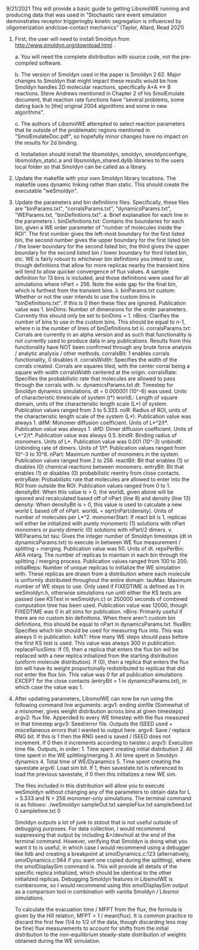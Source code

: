 9/21/2021
This will provide a basic guide to getting LibsmolWE running and producing data that was used in "Stochastic rare event simulation demonstrates receptor triggeringby kinetic segregation is influenced by oligomerization andclose-contact mechanics" (Taylor, Allard, Read 2021)

1. First, the user will need to install Smoldyn from http://www.smoldyn.org/download.html .
	
	a. You will need the complete distribution with source code, not the pre-compiled software.
	
	b. The version of Smoldyn used in the paper is Smoldyn 2.62. Major changes to Smoldyn that might impact these results would be how Smoldyn handles 2D molecular reactions, specifically A+A <-> B reactions. Steve Andrews mentioned in Chapter 2 of his SmolEmulate document, that reaction rate functions have "several problems, some dating back to [the] original 2004 algorithms and some in new algorithms".
	
	c. The authors of LibsmolWE attempted to select reaction parameters that lie outside of the problematic regions mentioned in "SmolEmulateDoc.pdf", so hopefully minor changes have no impact on the results for 2d binding.
	
	d. Installation should install the libsmoldyn, smoldyn, smoldynconfigre, libsmoldyn_static.a and libsmoldyn_shared.dylib libraries to the users local folder so that Smoldyn can be called as a library.
	
2. Update the makefile with your own Smoldyn library locations. The makefile uses dynamic linking rather than static. This should create the executable "weSmoldyn".
3. Update the parameters and bin definitions files. Specifically, these files are "binParams.txt", "corralsParams.txt", "dynamicsParams.txt", "WEParams.txt, "binDefinitions.txt".
	a. Brief explanation for each line in the parameters
		i. binDefinitions.txt: Contains the boundaries for each bin, given a WE order parameter of "number of molecules inside the ROI". The first number gives the left-most boundary for the first listed bin, the second number gives the upper boundary for the first listed bin / the lower boundary for the second listed bin, the third gives the upper boundary for the second listed bin / lower boundary for third listed bin, etc. WE is fairly robust to whichever bin definitions you intend to use, though definitions that allow for more replicas nearby the transient bins will tend to allow quicker convergence of flux values. A sample definition for 13 bins is included, and those definitions were used for all simulations where nPart = 256. Note the wide gap for the final bin, which is furthest from the transient bins.
		ii. binParams.txt
			custom: Whether or not the user intends to use the custom bins in "binDefinitions.txt". If this is 0 then these files are ignored. Publication value was 1.
			binDims: Number of dimensions for the order parameters. Currently this should only be set to binDims = 1.
			nBins: Clarifies the number of bins to use in the custom bins. This should be equal to n-1, where n is the number of lines of binDefinitions.txt
		iii. corralsParams.txt: Corrals are currently in an alpha version and as such that functionality is not currently used to produce data in any publications. Results from this functionality have NOT been confirmed through any brute force analysis / analytic analysis / other methods.
			corralsBit: 1 enables corrals functionality, 0 disables it.
			corralsWidth: Specifies the width of the corrals created. Corrals are squares tiled, with the center corral being a square with width corralsWidth centered at the origin.
			corralsRate: Specifies the probabilistic rate that molecules are allowed to pass through the corrals with.
		iv. dynamicsParams.txt
			dt: Timestep for Smoldyn dynamics simulations. dt = 0.000001 (10^-6) was used. Units of characteristic timescale of system (t*)
			worldL: Length of square domain, units of the characteristic length scale (L*) of system. Publication values ranged from 3 to 5.333.
			roiR: Radius of ROI, units of the characteristic length scale of the system (L*). Publication value was always 1.
			difM: Monomer diffusion coefficient. Units of L*^2/t*. Publication value was always 1.
			difD: Dimer diffusion coefficient. Units of L*^2/t*. Publication value was always 0.5.
			bindR: Binding radius of monomers. Units of L*. Publication value was 0.001 (10^-3)
			unbindK: Unbinding rate of dimers. Units of 1/t*. Publication values ranged from 10^-3 to 10^6.
			nPart: Maximum number of monomers in the system. Publication values ranged from 2 to 256.
			reactBit: Bit that enables (1) or disables (0) chemical reactions between monomers.
			entryBit: Bit that enables (1) or disables (0) probabilistic reentry from close contacts.
			entryRate: Probabilistic rate that molecules are allowed to enter into the ROI from outside the ROI. Publication values ranged from 0 to 1.
			densityBit: When this value is > 0, the worldL given above will be ignored and recalculated based off of nPart (line 8) and density (line 13)
			density: When densityBit is > 0, this value is used to calculate a new world L based off of nPart. worldL = sqrt(nPart/density). Units of number of molecules per L*^2.
			monomerStart: If react bit is 1, replicas will either be initialized with purely monomeric (1) solutions with nPart monomers or purely dimeric (0) solutions with nPart/2 dimers.
		v. WEParams.txt
			tau: Gives the integer number of Smoldyn timesteps (dt in dynamicsParams.txt) to execute in between WE flux measurement / splitting + merging. Publication value was 50. Units of dt.
			repsPerBin: AKA mtarg. The number of replicas to maintain in each bin through the splitting / merging process. Publication values ranged from 100 to 200.
			initialReps: Number of unique replicas to initialize the WE simulation with. These replicas are drawn from a distribution where each molecule is uniformly distributed throughout the entire domain.
			tauMax: Maximum number of WE steps to use. Only used if FIXEDTIME is defined as 1 in weSmoldyn.h, otherwise simulations run until either the KS tests are passed (see KSTest in weSmoldyn.c) or 250000 seconds of combined computation time has been used. Publication value was 12000, though FIXEDTIME was 0 in all sims for publication.
			nBins: Primarily useful if there are no custom bin definitions. When there aren't custom bin definitions, this should be equal to nPart in dynamicsParams.txt.
			fluxBin: Specifies which bin should be used for measuring flux into. This was always 0 in publication.
			ksNT: How many WE steps should pass before the first KS test is used. This value was always 300 in publication.
			replaceFluxSims: If (1), then a replica that enters the flux bin will be replaced with a new replica initialized from the starting distribution (uniform molecule distribution). If (0), then a replica that enters the flux bin will have its weight proportionally redistributed to replicas that did not enter the flux bin. This value was 0 for all publication simulations EXCEPT for the close contacts (entryBit = 1 in dynamicsParams.txt), in which case the value was 1.
4. After updating parameters, LibsmolWE can now be run using the following command line arguments:
			argv1: ending simfile (Somewhat of a misnomer, gives weight distribution across bins at given timesteps)
			argv2: flux file. Appended to every WE timestep with the flux measured in that timestep
			argv3: Seed/error file. Outputs the ISEED used + miscellaneous errors that I wanted to output here.
			argv4: Save / replace RNG bit. If this is 1 then the RNG seed is saved / ISEED does not increment. If 0
					then it increments according to twister.c
			argv5: Execution time file. Outputs, in order: 1. Time spent creating initial distribution 2. All time
					spent in the WE splitting/merging 3. All time spent in Smoldyn dynamics 4. Total time of 
					WE/Dyanamics 5. Time spent creating the savestate
			argv6: Load sim bit. If 1, then savestate.txt is referenced to load the previous savestate, if 0 then
					this initializes a new WE sim.
					
	The files included in this distribution will allow you to execute weSmoldyn without changing any of the parameters to obtain data for L = 5.333 and N = 256 monomer-only simulations. The terminal command is as follows:
	./weSmoldyn sampleOut.txt sampleFlux.txt sampleSeed.txt 0 sampletime.txt 0
	
	Smoldyn outputs a lot of junk to stdout that is not useful outside of debugging purposes. For data collection, I would recommend suppressing that output by including &>/dev/null at the end of the terminal command. However, verifying that Smoldyn is doing what you want it to is useful, in which case I would recommend using a debugger like lldb and creating a breakpoint at smolDynamics.c:123 (alternatively, smolDynamics.c:564 if you want one copied during the splitting), where the smolDisplaySim command is. This will provide all details of the specific replica initialized, which should be identical to the other initialized replicas. Debugging Smoldyn features in LibsmolWE is cumbersome, so I would recommend using this smolDisplaySim output as a comparison tool in combination with vanilla Smoldyn / Libsmol simulations.
	
	To calculate the evacuation time / MFPT from the flux, the formula is given by the Hill relation, MFPT = 1 / mean(flux). It is common practice to discard the first few (1/4 to 1/2 of the data, though discarding less may be fine) flux measurements to account for shifts from the initial distribution to the non-equilibrium steady-state distribution of weights obtained during the WE simulation.
